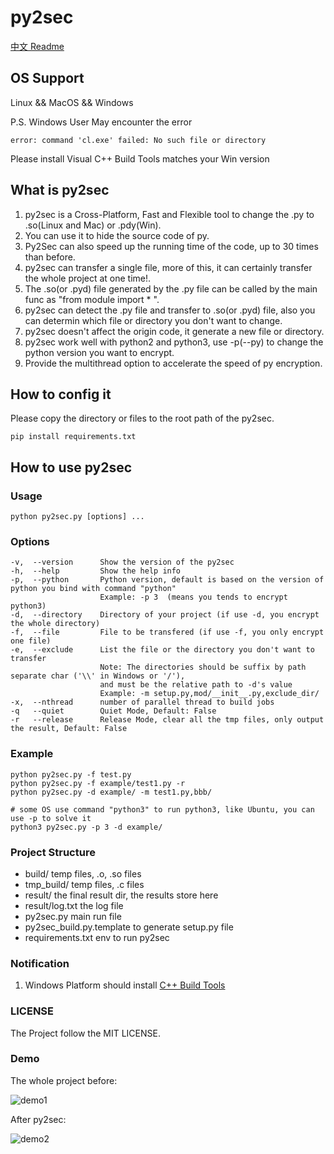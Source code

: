 # py2sec

[中文 Readme](https://github.com/cckuailong/py2sec/blob/master/README.md)

## OS Support

Linux && MacOS && Windows

P.S. Windows User May encounter the error

```
error: command 'cl.exe' failed: No such file or directory
```

Please install Visual C++ Build Tools matches your Win version

## What is py2sec

1. py2sec is a Cross-Platform, Fast and Flexible tool to change the .py to .so(Linux and Mac) or .pdy(Win).
2. You can use it to hide the source code of py.
3. Py2Sec can also speed up the running time of the code, up to 30 times than before.
4. py2sec can transfer a single file, more of this, it can certainly transfer the whole project at one time!.
5. The .so(or .pyd) file generated by the .py file can be called by the main func as "from module import * ".
6. py2sec can detect the .py file and transfer to .so(or .pyd) file, also you can determin which file or directory you don't want to change.
7. py2sec doesn't affect the origin code, it generate a new file or directory.
8. py2sec work well with python2 and python3, use -p(--py) to change the python version you want to encrypt.
9. Provide the multithread option to accelerate the speed of py encryption.

## How to config it

Please copy the directory or files to the root path of the py2sec.

```
pip install requirements.txt
```

## How to use py2sec

### Usage

```
python py2sec.py [options] ...
```

### Options

```
-v,  --version      Show the version of the py2sec
-h,  --help         Show the help info
-p,  --python       Python version, default is based on the version of python you bind with command "python"
                    Example: -p 3  (means you tends to encrypt python3)
-d,  --directory    Directory of your project (if use -d, you encrypt the whole directory)
-f,  --file         File to be transfered (if use -f, you only encrypt one file)
-e,  --exclude      List the file or the directory you don't want to transfer
                    Note: The directories should be suffix by path separate char ('\\' in Windows or '/'),
                    and must be the relative path to -d's value
                    Example: -m setup.py,mod/__init__.py,exclude_dir/
-x,  --nthread      number of parallel thread to build jobs
-q   --quiet        Quiet Mode, Default: False
-r   --release      Release Mode, clear all the tmp files, only output the result, Default: False
```

### Example

```
python py2sec.py -f test.py
python py2sec.py -f example/test1.py -r
python py2sec.py -d example/ -m test1.py,bbb/

# some OS use command "python3" to run python3, like Ubuntu, you can use -p to solve it
python3 py2sec.py -p 3 -d example/
```

### Project Structure

- build/                    temp files, .o, .so files
- tmp_build/                temp files, .c files
- result/                   the final result dir, the results store here
- result/log.txt            the log file
- py2sec.py                 main run file
- py2sec_build.py.template  to generate setup.py file
- requirements.txt          env to run py2sec

### Notification
1. Windows Platform should install [C++ Build Tools](https://visualstudio.microsoft.com/zh-hans/visual-cpp-build-tools/)

### LICENSE

The Project follow the MIT LICENSE.

### Demo

The whole project before:

![demo1](https://github.com/cckuailong/py2sec/blob/master/img/1.png)

After py2sec:

![demo2](https://github.com/cckuailong/py2sec/blob/master/img/2.png)
